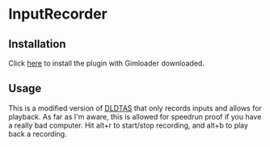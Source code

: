# InputRecorder

## Installation

Click [here](https://thelazysquid.github.io/gimloader/?installUrl=https://raw.githubusercontent.com/TheLazySquid/Gimloader/main/plugins/InputRecorder/build/InputRecorder.js) to install the plugin with Gimloader downloaded.

## Usage

This is a modified version of [DLDTAS](../DLDTAS) that only records inputs and allows for playback. As far as I'm aware, this is allowed for speedrun proof if you have a really bad computer. Hit alt+r to start/stop recording, and alt+b to play back a recording.